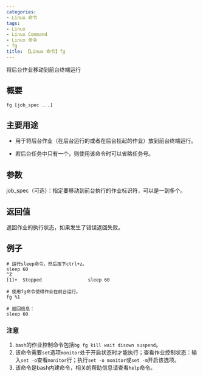 ```yaml
---
categories:
- Linux 命令
tags:
- Linux
- Linux Command
- Linux 命令
- fg
title: 【Linux 命令】fg
---
```


将后台作业移动到前台终端运行

## 概要

```shell
fg [job_spec ...]
```

## 主要用途

- 用于将后台作业（在后台运行的或者在后台挂起的作业）放到前台终端运行。

- 若后台任务中只有一个，则使用该命令时可以省略任务号。

## 参数

job_spec（可选）：指定要移动到前台执行的作业标识符，可以是一到多个。

## 返回值

返回作业的执行状态，如果发生了错误返回失败。

## 例子

```shell
# 运行sleep命令，然后按下ctrl+z。
sleep 60
^Z
[1]+  Stopped                 sleep 60

# 使用fg命令使得作业在前台运行。
fg %1

# 返回信息：
sleep 60
```

### 注意

1. `bash`的作业控制命令包括`bg fg kill wait disown suspend`。
2. 该命令需要`set`选项`monitor`处于开启状态时才能执行；查看作业控制状态：输入`set -o`查看`monitor`行；执行`set -o monitor`或`set -m`开启该选项。
3. 该命令是bash内建命令，相关的帮助信息请查看`help`命令。


<!-- Linux命令行搜索引擎：https://jaywcjlove.github.io/linux-command/ -->
